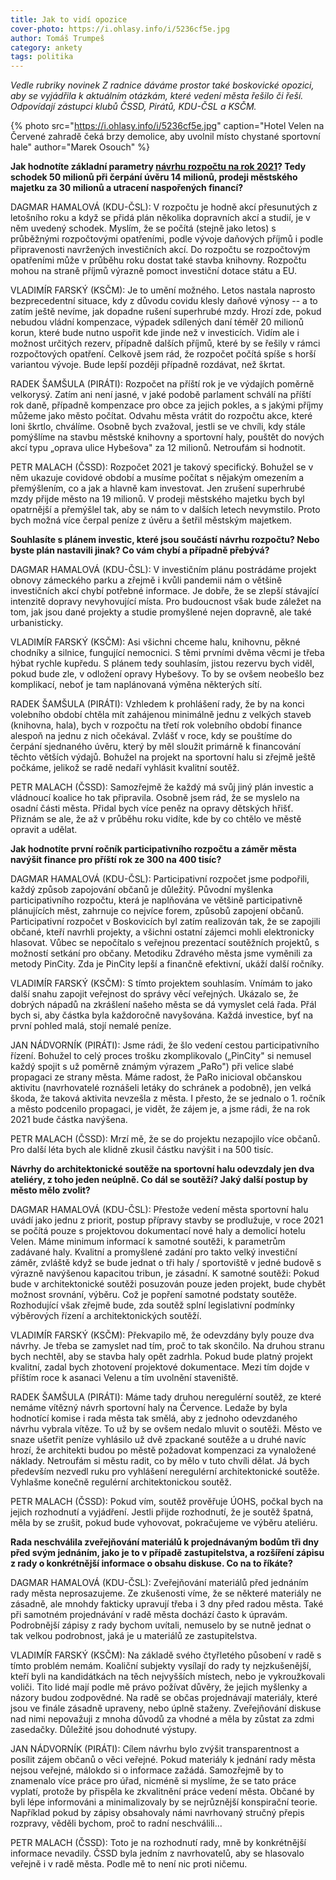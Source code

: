 ```yaml
---
title: Jak to vidí opozice
cover-photo: https://i.ohlasy.info/i/5236cf5e.jpg
author: Tomáš Trumpeš
category: ankety
tags: politika
---
```


*Vedle rubriky novinek Z radnice dáváme prostor také boskovické opozici, aby se vyjádřila k aktuálním otázkám, které vedení města řešilo či řeší. Odpovídají zástupci klubů ČSSD, Pirátů, KDU-ČSL a KSČM.*

{% photo src="https://i.ohlasy.info/i/5236cf5e.jpg" caption="Hotel Velen na Červené zahradě čeká brzy demolice, aby uvolnil místo chystané sportovní hale" author="Marek Osouch" %}

**Jak hodnotíte základní parametry [návrhu rozpočtu na rok 2021](https://ohlasy.info/clanky/2020/11/rozpocet.html)? Tedy schodek 50 milionů při čerpání úvěru 14 milionů, prodeji městského majetku za 30 milionů a utracení naspořených financí?**

DAGMAR HAMALOVÁ (KDU-ČSL): V rozpočtu je hodně akcí přesunutých z letošního roku a když se přidá plán několika dopravních akcí a studií, je v něm uvedený schodek. Myslím, že se počítá (stejně jako letos) s průběžnými rozpočtovými opatřeními, podle vývoje daňových příjmů i podle připravenosti navržených investičních akcí. Do rozpočtu se rozpočtovým opatřeními může v průběhu roku dostat také stavba knihovny. Rozpočtu mohou na straně příjmů výrazně pomoct investiční dotace státu a EU.

VLADIMÍR FARSKÝ (KSČM): Je to umění možného. Letos nastala naprosto bezprecedentní situace, kdy z důvodu covidu klesly daňové výnosy -- a to zatím ještě nevíme, jak dopadne rušení superhrubé mzdy. Hrozí zde, pokud nebudou vládní kompenzace, výpadek sdílených daní téměř 20 milionů korun, které bude nutno uspořit kde jinde než v investicích. Vidím ale i možnost určitých rezerv, případně dalších příjmů, které by se řešily v rámci rozpočtových opatření. Celkově jsem rád, že rozpočet počítá spíše s horší variantou vývoje. Bude lepší později případně rozdávat, než škrtat. 

RADEK ŠAMŠULA (PIRÁTI): Rozpočet na příští rok je ve výdajích poměrně velkorysý. Zatím ani není jasné, v jaké podobě parlament schválí na příští rok daně, případně kompenzace pro obce za jejich pokles, a s jakými příjmy můžeme jako město počítat. Odvahu města vrátit do rozpočtu akce, které loni škrtlo, chválíme. Osobně bych zvažoval, jestli se ve chvíli, kdy stále pomýšlíme na stavbu městské knihovny a sportovní haly, pouštět do nových akcí typu „oprava ulice Hybešova" za 12 milionů. Netroufám si hodnotit.

PETR MALACH (ČSSD): Rozpočet 2021 je takový specifický. Bohužel se v něm ukazuje covidové období a musíme počítat s nějakým omezením a přemýšlením, co a jak a hlavně kam investovat. Jen zrušení superhrubé mzdy přijde město na 19 milionů. V prodeji městského majetku bych byl opatrnější a přemýšlel tak, aby se nám to v dalších letech nevymstilo. Proto bych možná více čerpal peníze z úvěru a šetřil městským majetkem.

**Souhlasíte s plánem investic, které jsou součástí návrhu rozpočtu? Nebo byste plán nastavili jinak? Co vám chybí a případně přebývá?**

DAGMAR HAMALOVÁ (KDU-ČSL): V investičním plánu postrádáme projekt obnovy zámeckého parku a zřejmě i kvůli pandemii nám o většině investičních akcí chybí potřebné informace. Je dobře, že se zlepší stávající intenzitě dopravy nevyhovující místa. Pro budoucnost však bude záležet na tom, jak jsou dané projekty a studie promyšlené nejen dopravně, ale také urbanisticky. 

VLADIMÍR FARSKÝ (KSČM): Asi všichni chceme halu, knihovnu, pěkné chodníky a silnice, fungující nemocnici. S těmi prvními dvěma věcmi je třeba hýbat rychle kupředu. S plánem tedy souhlasím, jistou rezervu bych viděl, pokud bude zle, v odložení opravy Hybešovy. To by se ovšem neobešlo bez komplikací, neboť je tam naplánovaná výměna některých sítí. 

RADEK ŠAMŠULA (PIRÁTI): Vzhledem k prohlášení rady, že by na konci volebního období chtěla mít zahájenou minimálně jednu z velkých staveb (knihovna, hala), bych v rozpočtu na třetí rok volebního období finance alespoň na jednu z nich očekával. Zvlášť v roce, kdy se pouštíme do čerpání sjednaného úvěru, který by měl sloužit primárně k financování těchto větších výdajů. Bohužel na projekt na sportovní halu si zřejmě ještě počkáme, jelikož se radě nedaří vyhlásit kvalitní soutěž.

PETR MALACH (ČSSD): Samozřejmě že každý má svůj jiný plán investic a vládnoucí koalice ho tak připravila. Osobně jsem rád, že se myslelo na osadní části města. Přidal bych více peněz na opravy dětských hřišť. Přiznám se ale, že až v průběhu roku vidíte, kde by co chtělo ve městě opravit a udělat.

**Jak hodnotíte první ročník participativního rozpočtu a záměr města navýšit finance pro příští rok ze 300 na 400 tisíc?**

DAGMAR HAMALOVÁ (KDU-ČSL): Participativní rozpočet jsme podpořili, každý způsob zapojování občanů je důležitý. Původní myšlenka participativního rozpočtu, která je naplňována ve většině participativně plánujících měst, zahrnuje co nejvíce forem, způsobů zapojení občanů. Participativní rozpočet v Boskovicích byl zatím realizován tak, že se zapojili občané, kteří navrhli projekty, a všichni ostatní zájemci mohli elektronicky hlasovat. Vůbec se nepočítalo s veřejnou prezentací soutěžních projektů, s možností setkání pro občany. Metodiku Zdravého města jsme vyměnili za metody PinCity. Zda je PinCity lepší a finančně efektivní, ukáží další ročníky.

VLADIMÍR FARSKÝ (KSČM): S tímto projektem souhlasím. Vnímám to jako další snahu zapojit veřejnost do správy věcí veřejných. Ukázalo se, že dobrých nápadů na zkrášlení našeho města se dá vymyslet celá řada. Přál bych si, aby částka byla každoročně navyšována. Každá investice, byť na první pohled malá, stojí nemalé peníze.

JAN NÁDVORNÍK (PIRÁTI): Jsme rádi, že šlo vedení cestou participativního řízení. Bohužel to celý proces trošku zkomplikovalo („PinCity" si nemusel každý spojit s už poměrně známým výrazem „PaRo") při velice slabé propagaci ze strany města. Máme radost, že PaRo inicioval občanskou aktivitu (navrhovatelé roznášeli letáky do schránek a podobně), jen velká škoda, že taková aktivita nevzešla z města. I přesto, že se jednalo o 1. ročník a město podcenilo propagaci, je vidět, že zájem je, a jsme rádi, že na rok 2021 bude částka navýšena. 

PETR MALACH (ČSSD): Mrzí mě, že se do projektu nezapojilo více občanů. Pro další léta bych ale klidně zkusil částku navýšit i na 500 tisíc.

**Návrhy do architektonické soutěže na sportovní halu odevzdaly jen dva ateliéry, z toho jeden neúplně. Co dál se soutěží? Jaký další postup by město mělo zvolit?**

DAGMAR HAMALOVÁ (KDU-ČSL): Přestože vedení města sportovní halu uvádí jako jednu z priorit, postup přípravy stavby se prodlužuje, v roce 2021 se počítá pouze s projektovou dokumentací nové haly a demolicí hotelu Velen. Máme minimum informací k samotné soutěži, k parametrům zadávané haly. Kvalitní a promyšlené zadání pro takto velký investiční záměr, zvláště když se bude jednat o tři haly / sportoviště v jedné budově s výrazně navýšenou kapacitou tribun, je zásadní. K samotné soutěži: Pokud bude v architektonické soutěži posuzován pouze jeden projekt, bude chybět možnost srovnání, výběru. Což je popření samotné podstaty soutěže. Rozhodující však zřejmě bude, zda soutěž splní legislativní podmínky výběrových řízení a architektonických soutěží.

VLADIMÍR FARSKÝ (KSČM): Překvapilo mě, že odevzdány byly pouze dva návrhy. Je třeba se zamyslet nad tím, proč to tak skončilo. Na druhou stranu bych nechtěl, aby se stavba haly opět zadrhla. Pokud bude platný projekt kvalitní, zadal bych zhotovení projektové dokumentace. Mezi tím dojde v příštím roce k asanaci Velenu a tím uvolnění staveniště. 

RADEK ŠAMŠULA (PIRÁTI): Máme tady druhou neregulérní soutěž, ze které nemáme vítězný návrh sportovní haly na Července. Ledaže by byla hodnotící komise i rada města tak smělá, aby z jednoho odevzdaného návrhu vybrala vítěze. To už by se ovšem nedalo mluvit o soutěži. Město ve snaze ušetřit peníze vyhlásilo už dvě zpackané soutěže a u druhé navíc hrozí, že architekti budou po městě požadovat kompenzaci za vynaložené náklady. Netroufám si městu radit, co by mělo v tuto chvíli dělat. Já bych především nezvedl ruku pro vyhlášení neregulérní architektonické soutěže. Vyhlašme konečně regulérní architektonickou soutěž.

PETR MALACH (ČSSD): Pokud vím, soutěž prověřuje ÚOHS, počkal bych na jejich rozhodnutí a vyjádření. Jestli přijde rozhodnutí, že je soutěž špatná, měla by se zrušit, pokud bude vyhovovat, pokračujeme ve výběru ateliéru.

**Rada neschválila zveřejňování materiálů k projednávaným bodům tři dny před svým jednáním, jako je to v případě zastupitelstva, a rozšíření zápisu z rady o konkrétnější informace o obsahu diskuse. Co na to říkáte?**

DAGMAR HAMALOVÁ (KDU-ČSL): Zveřejňování materiálů před jednáním rady města neprosazujeme. Ze zkušenosti víme, že se některé materiály ne zásadně, ale mnohdy fakticky upravují třeba i 3 dny před radou města. Také při samotném projednávání v radě města dochází často k úpravám. Podrobnější zápisy z rady bychom uvítali, nemuselo by se nutně jednat o tak velkou podrobnost, jaká je u materiálů ze zastupitelstva.

VLADIMÍR FARSKÝ (KSČM): Na základě svého čtyřletého působení v radě s tímto problém nemám. Koaliční subjekty vysílají do rady ty nejzkušenější, kteří byli na kandidátkách na těch nejvyšších místech, nebo je vykroužkovali voliči. Tito lidé mají podle mě právo požívat důvěry, že jejich myšlenky a názory budou zodpovědné. Na radě se občas projednávají materiály, které jsou ve finále zásadně upraveny, nebo úplně staženy. Zveřejňování diskuse nad nimi nepovažuji z mnoha důvodů za vhodné a měla by zůstat za zdmi zasedačky. Důležité jsou dohodnuté výstupy.

JAN NÁDVORNÍK (PIRÁTI): Cílem návrhu bylo zvýšit transparentnost a posílit zájem občanů o věci veřejné. Pokud materiály k jednání rady města nejsou veřejné, málokdo si o informace zažádá. Samozřejmě by to znamenalo více práce pro úřad, nicméně si myslíme, že se tato práce vyplatí, protože by přispěla ke zkvalitnění práce vedení města. Občané by byli lépe informováni a minimalizovaly by se nejrůznější konspirační teorie. Například pokud by zápisy obsahovaly námi navrhovaný stručný přepis rozpravy, věděli bychom, proč to radní neschválili... 

PETR MALACH (ČSSD): Toto je na rozhodnutí rady, mně by konkrétnější informace nevadily. ČSSD byla jedním z navrhovatelů, aby se hlasovalo veřejně i v radě města. Podle mě to není nic proti ničemu.